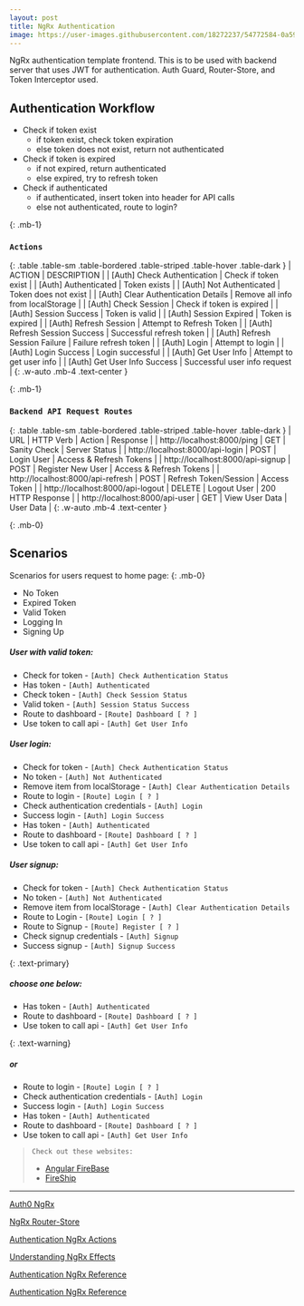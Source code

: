 ```yaml
---
layout: post
title: NgRx Authentication
image: https://user-images.githubusercontent.com/18272237/54772584-0a59f000-4bde-11e9-83cf-613d7bac3624.png
---
```

NgRx authentication template frontend. This is to be used with backend server that uses JWT for authentication. Auth Guard, Router-Store, and Token Interceptor used. 

## Authentication Workflow
* Check if token exist
    * if token exist, check token expiration
    * else token does not exist, return not authenticated
* Check if token is expired
    * if not expired, return authenticated
    * else expired, try to refresh token
* Check if authenticated
    * if authenticated, insert token into header for API calls
    * else not authenticated, route to login?


{: .mb-1}
### `Actions`

{: .table .table-sm .table-bordered .table-striped .table-hover .table-dark }
| ACTION | DESCRIPTION |
| [Auth] Check Authentication           | Check if token exist |
| [Auth] Authenticated                  | Token exists |
| [Auth] Not Authenticated              | Token does not exist |
| [Auth] Clear Authentication Details   | Remove all info from localStorage |
| [Auth] Check Session                  | Check if token is expired |
| [Auth] Session Success                | Token is valid |
| [Auth] Session Expired                | Token is expired |
| [Auth] Refresh Session                | Attempt to Refresh Token |
| [Auth] Refresh Session Success        | Successful refresh token |
| [Auth] Refresh Session Failure        | Failure refresh token |
| [Auth] Login                          | Attempt to login |
| [Auth] Login Success                  | Login successful |
| [Auth] Get User Info                  | Attempt to get user info |
| [Auth] Get User Info Success          | Successful user info request |
{: .w-auto .mb-4 .text-center }


{: .mb-1}
### `Backend API Request Routes`

{: .table .table-sm .table-bordered .table-striped .table-hover .table-dark }
|   URL | HTTP Verb   |   Action  | Response    |
|   http://localhost:8000/ping  |   GET    |   Sanity Check    |    Server Status   |
|   http://localhost:8000/api-login  |   POST    |   Login User    |    Access & Refresh Tokens |
|   http://localhost:8000/api-signup  |   POST    |   Register New User    |    Access & Refresh Tokens |
|   http://localhost:8000/api-refresh  |   POST    |   Refresh Token/Session    |   Access Token    |
|   http://localhost:8000/api-logout  |   DELETE    |   Logout User    |    200 HTTP Response   |
|   http://localhost:8000/api-user  |   GET    |   View User Data    | User Data   |
{: .w-auto .mb-4 .text-center }

{: .mb-0}
## Scenarios
Scenarios for users request to home page:
{: .mb-0}
* No Token
* Expired Token
* Valid Token
* Logging In
* Signing Up

##### User with valid token:  
* Check for token - `[Auth] Check Authentication Status`  
* Has token - `[Auth] Authenticated`  
* Check token - `[Auth] Check Session Status`  
* Valid token - `[Auth] Session Status Success`  
* Route to dashboard - `[Route] Dashboard [ ? ]`  
* Use token to call api - `[Auth] Get User Info`  

##### User login:  
* Check for token - `[Auth] Check Authentication Status`  
* No token - `[Auth] Not Authenticated`  
* Remove item from localStorage - `[Auth] Clear Authentication Details`  
* Route to login - `[Route] Login [ ? ]` 
* Check authentication credentials - `[Auth] Login`  
* Success login - `[Auth] Login Success`   
* Has token - `[Auth] Authenticated`  
* Route to dashboard - `[Route] Dashboard [ ? ]`  
* Use token to call api - `[Auth] Get User Info`  


##### User signup:  
* Check for token - `[Auth] Check Authentication Status`  
* No token - `[Auth] Not Authenticated`  
* Remove item from localStorage - `[Auth] Clear Authentication Details`  
* Route to Login - `[Route] Login [ ? ]`  
* Route to Signup - `[Route] Register [ ? ]`  
* Check signup credentials - `[Auth] Signup`  
* Success signup - `[Auth] Signup Success`

{: .text-primary}  
##### choose one below:  

* Has token - `[Auth] Authenticated`  
* Route to dashboard - `[Route] Dashboard [ ? ]`  
* Use token to call api - `[Auth] Get User Info`  

{: .text-warning} 
##### or  

* Route to login - `[Route] Login [ ? ]` 
* Check authentication credentials - `[Auth] Login`  
* Success login - `[Auth] Login Success`   
* Has token - `[Auth] Authenticated`  
* Route to dashboard - `[Route] Dashboard [ ? ]`  
* Use token to call api - `[Auth] Get User Info`   



> `Check out these websites:`
>* [Angular FireBase](http://angularfirebase.com)
>* [FireShip](http://fireship.io)

***
[Auth0 NgRx](https://auth0.com/blog/ngrx-authentication-tutorial/)

[NgRx Router-Store](https://github.com/ngrx/router-store)

[Authentication NgRx Actions](https://medium.com/@stuarttottle/angular-authentication-with-auth0-and-ngrx-e22228b04b3)

[Understanding NgRx Effects](https://medium.com/@tanya/understanding-ngrx-effects-and-the-action-stream-1a74996a0c1c)

[Authentication NgRx Reference](https://brianflove.com/2017/04/10/angular-reactive-authentication/)

[Authentication NgRx Reference](https://mherman.org/blog/authentication-in-angular-with-ngrx/)
